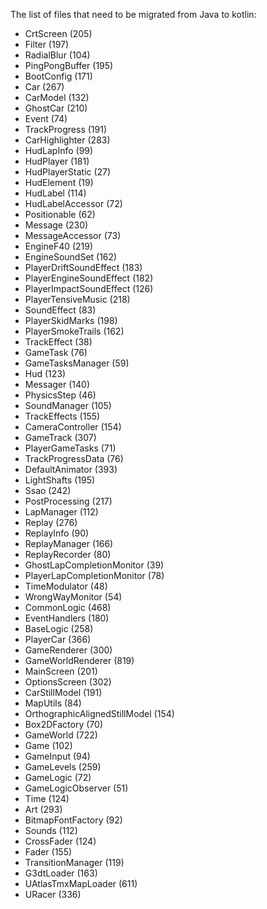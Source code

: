 The list of files that need to be migrated from Java to kotlin:

<ul>
<li>CrtScreen (205)</li>
<li>Filter (197)</li>
<li>RadialBlur (104)</li>
<li>PingPongBuffer (195)</li>
<li>BootConfig (171)</li>
<li>Car (267)</li>
<li>CarModel (132)</li>
<li>GhostCar (210)</li>
<li>Event (74)</li>
<li>TrackProgress (191)</li>
<li>CarHighlighter (283)</li>
<li>HudLapInfo (99)</li>
<li>HudPlayer (181)</li>
<li>HudPlayerStatic (27)</li>
<li>HudElement (19)</li>
<li>HudLabel (114)</li>
<li>HudLabelAccessor (72)</li>
<li>Positionable (62)</li>
<li>Message (230)</li>
<li>MessageAccessor (73)</li>
<li>EngineF40 (219)</li>
<li>EngineSoundSet (162)</li>
<li>PlayerDriftSoundEffect (183)</li>
<li>PlayerEngineSoundEffect (182)</li>
<li>PlayerImpactSoundEffect (126)</li>
<li>PlayerTensiveMusic (218)</li>
<li>SoundEffect (83)</li>
<li>PlayerSkidMarks (198)</li>
<li>PlayerSmokeTrails (162)</li>
<li>TrackEffect (38)</li>
<li>GameTask (76)</li>
<li>GameTasksManager (59)</li>
<li>Hud (123)</li>
<li>Messager (140)</li>
<li>PhysicsStep (46)</li>
<li>SoundManager (105)</li>
<li>TrackEffects (155)</li>
<li>CameraController (154)</li>
<li>GameTrack (307)</li>
<li>PlayerGameTasks (71)</li>
<li>TrackProgressData (76)</li>
<li>DefaultAnimator (393)</li>
<li>LightShafts (195)</li>
<li>Ssao (242)</li>
<li>PostProcessing (217)</li>
<li>LapManager (112)</li>
<li>Replay (276)</li>
<li>ReplayInfo (90)</li>
<li>ReplayManager (166)</li>
<li>ReplayRecorder (80)</li>
<li>GhostLapCompletionMonitor (39)</li>
<li>PlayerLapCompletionMonitor (78)</li>
<li>TimeModulator (48)</li>
<li>WrongWayMonitor (54)</li>
<li>CommonLogic (468)</li>
<li>EventHandlers (180)</li>
<li>BaseLogic (258)</li>
<li>PlayerCar (366)</li>
<li>GameRenderer (300)</li>
<li>GameWorldRenderer (819)</li>
<li>MainScreen (201)</li>
<li>OptionsScreen (302)</li>
<li>CarStillModel (191)</li>
<li>MapUtils (84)</li>
<li>OrthographicAlignedStillModel (154)</li>
<li>Box2DFactory (70)</li>
<li>GameWorld (722)</li>
<li>Game (102)</li>
<li>GameInput (94)</li>
<li>GameLevels (259)</li>
<li>GameLogic (72)</li>
<li>GameLogicObserver (51)</li>
<li>Time (124)</li>
<li>Art (293)</li>
<li>BitmapFontFactory (92)</li>
<li>Sounds (112)</li>
<li>CrossFader (124)</li>
<li>Fader (155)</li>
<li>TransitionManager (119)</li>
<li>G3dtLoader (163)</li>
<li>UAtlasTmxMapLoader (611)</li>
<li>URacer (336)</li>
</ul>